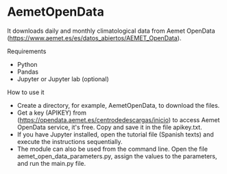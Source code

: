 # AemetOpenData

It downloads daily and monthly climatological data from Aemet OpenData (https://www.aemet.es/es/datos_abiertos/AEMET_OpenData).

Requirements
* Python
* Pandas
* Jupyter or Jupyter lab (optional)

How to use it
* Create a directory, for example, AemetOpenData, to download the files.
* Get a key (APIKEY) from (https://opendata.aemet.es/centrodedescargas/inicio) to access Aemet OpenData service, it's free. Copy and save it in the file apikey.txt.
* If you have Jupyter installed, open the tutorial file (Spanish texts) and execute the instructions sequentially.
* The module can also be used from the command line. Open the file aemet_open_data_parameters.py, assign the values to the parameters, and run the main.py file.





